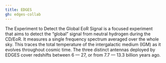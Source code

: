 ```yaml
---
title: EDGES
gh: edges-collab
---
```


The Experiment to Detect the Global EoR Signal is a focused experiment that aims to 
detect the “global” signal from neutral hydrogen during the CD/EoR. It measures a 
single frequency spectrum averaged over the whole sky. This traces the total temperature
 of the intergalactic medium (IGM) as it evolves throughout cosmic time. The three 
 distinct antennas deployed by EDGES cover redshifts between 6 — 27, or from 
 7.7 — 13.3 billion years ago.